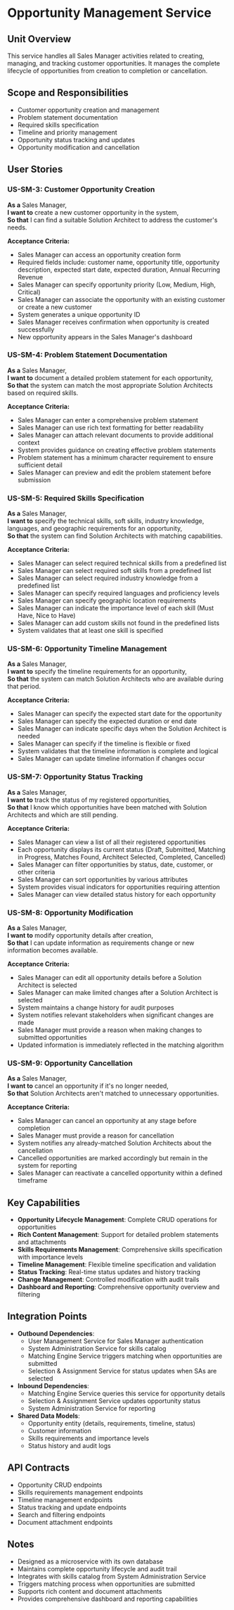 # Opportunity Management Service

## Unit Overview
This service handles all Sales Manager activities related to creating, managing, and tracking customer opportunities. It manages the complete lifecycle of opportunities from creation to completion or cancellation.

## Scope and Responsibilities
- Customer opportunity creation and management
- Problem statement documentation
- Required skills specification
- Timeline and priority management
- Opportunity status tracking and updates
- Opportunity modification and cancellation

## User Stories

### US-SM-3: Customer Opportunity Creation
**As a** Sales Manager,  
**I want to** create a new customer opportunity in the system,  
**So that** I can find a suitable Solution Architect to address the customer's needs.

**Acceptance Criteria:**
- Sales Manager can access an opportunity creation form
- Required fields include: customer name, opportunity title, opportunity description, expected start date, expected duration, Annual Recurring Revenue
- Sales Manager can specify opportunity priority (Low, Medium, High, Critical)
- Sales Manager can associate the opportunity with an existing customer or create a new customer
- System generates a unique opportunity ID
- Sales Manager receives confirmation when opportunity is created successfully
- New opportunity appears in the Sales Manager's dashboard

### US-SM-4: Problem Statement Documentation
**As a** Sales Manager,  
**I want to** document a detailed problem statement for each opportunity,  
**So that** the system can match the most appropriate Solution Architects based on required skills.

**Acceptance Criteria:**
- Sales Manager can enter a comprehensive problem statement
- Sales Manager can use rich text formatting for better readability
- Sales Manager can attach relevant documents to provide additional context
- System provides guidance on creating effective problem statements
- Problem statement has a minimum character requirement to ensure sufficient detail
- Sales Manager can preview and edit the problem statement before submission

### US-SM-5: Required Skills Specification
**As a** Sales Manager,  
**I want to** specify the technical skills, soft skills, industry knowledge, languages, and geographic requirements for an opportunity,  
**So that** the system can find Solution Architects with matching capabilities.

**Acceptance Criteria:**
- Sales Manager can select required technical skills from a predefined list
- Sales Manager can select required soft skills from a predefined list
- Sales Manager can select required industry knowledge from a predefined list
- Sales Manager can specify required languages and proficiency levels
- Sales Manager can specify geographic location requirements
- Sales Manager can indicate the importance level of each skill (Must Have, Nice to Have)
- Sales Manager can add custom skills not found in the predefined lists
- System validates that at least one skill is specified

### US-SM-6: Opportunity Timeline Management
**As a** Sales Manager,  
**I want to** specify the timeline requirements for an opportunity,  
**So that** the system can match Solution Architects who are available during that period.

**Acceptance Criteria:**
- Sales Manager can specify the expected start date for the opportunity
- Sales Manager can specify the expected duration or end date
- Sales Manager can indicate specific days when the Solution Architect is needed
- Sales Manager can specify if the timeline is flexible or fixed
- System validates that the timeline information is complete and logical
- Sales Manager can update timeline information if changes occur

### US-SM-7: Opportunity Status Tracking
**As a** Sales Manager,  
**I want to** track the status of my registered opportunities,  
**So that** I know which opportunities have been matched with Solution Architects and which are still pending.

**Acceptance Criteria:**
- Sales Manager can view a list of all their registered opportunities
- Each opportunity displays its current status (Draft, Submitted, Matching in Progress, Matches Found, Architect Selected, Completed, Cancelled)
- Sales Manager can filter opportunities by status, date, customer, or other criteria
- Sales Manager can sort opportunities by various attributes
- System provides visual indicators for opportunities requiring attention
- Sales Manager can view detailed status history for each opportunity

### US-SM-8: Opportunity Modification
**As a** Sales Manager,  
**I want to** modify opportunity details after creation,  
**So that** I can update information as requirements change or new information becomes available.

**Acceptance Criteria:**
- Sales Manager can edit all opportunity details before a Solution Architect is selected
- Sales Manager can make limited changes after a Solution Architect is selected
- System maintains a change history for audit purposes
- System notifies relevant stakeholders when significant changes are made
- Sales Manager must provide a reason when making changes to submitted opportunities
- Updated information is immediately reflected in the matching algorithm

### US-SM-9: Opportunity Cancellation
**As a** Sales Manager,  
**I want to** cancel an opportunity if it's no longer needed,  
**So that** Solution Architects aren't matched to unnecessary opportunities.

**Acceptance Criteria:**
- Sales Manager can cancel an opportunity at any stage before completion
- Sales Manager must provide a reason for cancellation
- System notifies any already-matched Solution Architects about the cancellation
- Cancelled opportunities are marked accordingly but remain in the system for reporting
- Sales Manager can reactivate a cancelled opportunity within a defined timeframe

## Key Capabilities
- **Opportunity Lifecycle Management**: Complete CRUD operations for opportunities
- **Rich Content Management**: Support for detailed problem statements and attachments
- **Skills Requirements Management**: Comprehensive skills specification with importance levels
- **Timeline Management**: Flexible timeline specification and validation
- **Status Tracking**: Real-time status updates and history tracking
- **Change Management**: Controlled modification with audit trails
- **Dashboard and Reporting**: Comprehensive opportunity overview and filtering

## Integration Points
- **Outbound Dependencies**: 
  - User Management Service for Sales Manager authentication
  - System Administration Service for skills catalog
  - Matching Engine Service triggers matching when opportunities are submitted
  - Selection & Assignment Service for status updates when SAs are selected
- **Inbound Dependencies**: 
  - Matching Engine Service queries this service for opportunity details
  - Selection & Assignment Service updates opportunity status
  - System Administration Service for reporting
- **Shared Data Models**: 
  - Opportunity entity (details, requirements, timeline, status)
  - Customer information
  - Skills requirements and importance levels
  - Status history and audit logs

## API Contracts
- Opportunity CRUD endpoints
- Skills requirements management endpoints
- Timeline management endpoints
- Status tracking and update endpoints
- Search and filtering endpoints
- Document attachment endpoints

## Notes
- Designed as a microservice with its own database
- Maintains complete opportunity lifecycle and audit trail
- Integrates with skills catalog from System Administration Service
- Triggers matching process when opportunities are submitted
- Supports rich content and document attachments
- Provides comprehensive dashboard and reporting capabilities

